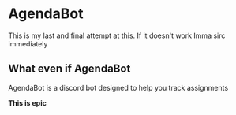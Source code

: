# AgendaBot

This is my last and final attempt at this. If it doesn't work Imma sirc immediately

## What even if AgendaBot
AgendaBot is a discord bot designed to help you track assignments

**This is epic**
